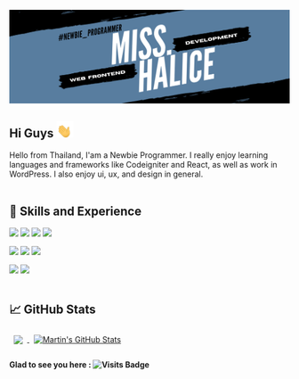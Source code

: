 ![](https://github.com/MidnightCore/MidnightCore/blob/master/Cordale.png)
## Hi Guys <img src="https://github.com/MidnightCore/MidnightCore/blob/master/waving-hand-joypixels.gif" width="30px">


Hello from Thailand, I'am a Newbie Programmer. 
I really enjoy learning languages and frameworks like Codeigniter and React, as well as work in WordPress. I also enjoy ui, ux, and design in general.
<br>
<br>
## 🎨 Skills and Experience
![](https://img.shields.io/badge/Code-HTML-informational?style=flat&logo=Html5&logoColor=white&color=FF00A6)
![](https://img.shields.io/badge/Code-JavaScript-informational?style=flat&logo=JavaScript&logoColor=white&color=FF00A6)
![](https://img.shields.io/badge/Code-PHP-informational?style=flat&logo=Php&logoColor=white&color=FF00A6)
![](https://img.shields.io/badge/Code-PYTHON-informational?style=flat&logo=Python&logoColor=white&color=FF00A6)

![](https://img.shields.io/badge/Style-CSS-informational?style=flat&logo=css3&logoColor=white&color=FFD000)
![](https://img.shields.io/badge/Style-Bootstrap-informational?style=flat&logo=Bootstrap&logoColor=white&color=FFD000)
![](https://img.shields.io/badge/Style-MaterializeCSS-informational?style=flat&logo=Material-UI&logoColor=white&color=FFD000)

![](https://img.shields.io/badge/Tools-Photoshop-informational?style=flat&logo=Adobe-Photoshop&logoColor=white&color=4AB197)
![](https://img.shields.io/badge/Tools-GitHub-informational?style=flat&logo=GitHub&logoColor=white&color=4AB197)
<br>
<br>

## &#x1f4c8; GitHub Stats
<a href="https://github.com/MidnightCore">
  <img align="center" style="margin:0.5rem" src="https://github-readme-stats.vercel.app/api/top-langs/?username=MidnightCore&hide=html,css&title_color=ffffff&text_color=c9cacc&icon_color=4AB197&bg_color=1A2B34" />
</a>
<a href="https://github.com/MidnightCore">
  <img align="center" style="margin:0.5rem" src="https://github-readme-stats.vercel.app/api?username=MidnightCore&show_icons=true&line_height=27&count_private=true&title_color=ffffff&text_color=c9cacc&icon_color=4AB097&bg_color=1A2B34" alt="Martin's GitHub Stats" />
</a>

#### Glad to see you here :  ![Visits Badge](https://badges.pufler.dev/visits/MidnightCore/MidnightCore)
